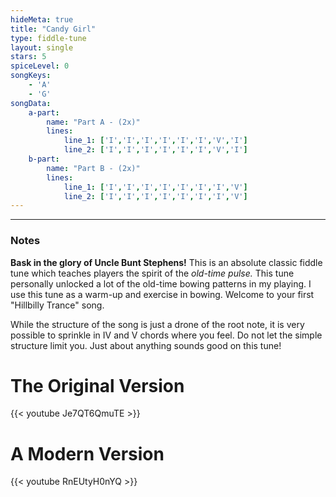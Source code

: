 ```yaml
---
hideMeta: true
title: "Candy Girl"
type: fiddle-tune
layout: single
stars: 5
spiceLevel: 0
songKeys:
    - 'A'
    - 'G'
songData:
    a-part:
        name: "Part A - (2x)"
        lines:
            line_1: ['I','I','I','I','I','I','V','I']
            line_2: ['I','I','I','I','I','I','V','I']
    b-part:
        name: "Part B - (2x)"
        lines:
            line_1: ['I','I','I','I','I','I','I','V']
            line_2: ['I','I','I','I','I','I','I','V']
---
```


---
### Notes
**Bask in the glory of Uncle Bunt Stephens!** This is an absolute classic fiddle tune which teaches players the spirit of the *old-time pulse.* This tune personally unlocked a lot of the old-time bowing patterns in my playing. I use this tune as a warm-up and exercise in bowing. Welcome to your first "Hillbilly Trance" song.

While the structure of the song is just a drone of the root note, it is very possible to sprinkle in IV and V chords where you feel. Do not let the simple structure limit you. Just about anything sounds good on this tune! 

# The Original Version
{{< youtube Je7QT6QmuTE >}}

# A Modern Version
{{< youtube RnEUtyH0nYQ >}}